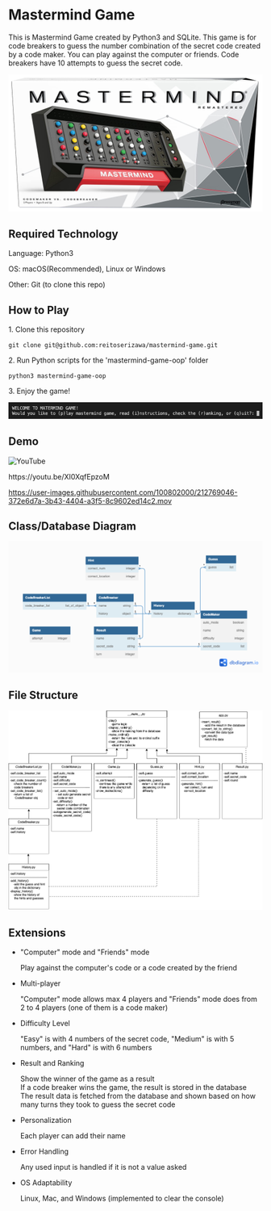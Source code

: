 <h1>Mastermind Game</h1>
<p>This is Mastermind Game created by Python3 and SQLite. This game is for code breakers to guess the number combination of the secret code created by a code maker. You can play against the computer or friends. Code breakers have 10 attempts to guess the secret code.</p>
<img src="./src/images/mastermind.jpeg" alt="mastermind" title="mastermind"/>

<h2>Required Technology</h2>

<p>Language: Python3</p>
<p>OS: macOS(Recommended), Linux or Windows</p>
<p>Other: Git (to clone this repo)</p>

<h2>How to Play</h2>
<p>1. Clone this repository</p>

```
git clone git@github.com:reitoserizawa/mastermind-game.git
```

<p>2. Run Python scripts for the 'mastermind-game-oop' folder</p>

```
python3 mastermind-game-oop
```

<p>3. Enjoy the game!</p>
<img src="./src/images/start-game.png" alt="game-screen" title="game-screen"/>

<h2>Demo</h2>

![YouTube](https://img.shields.io/badge/YouTube-%23FF0000.svg?style=for-the-badge&logo=YouTube&logoColor=white)
<p>https://youtu.be/XI0XqfEpzoM</p>


https://user-images.githubusercontent.com/100802000/212769046-372e6d7a-3b43-4404-a3f5-8c9602ed14c2.mov



<h2>Class/Database Diagram</h2>
<img src="./src/images/db-diagram.png" alt="db-diagram" title="db-diagram"/>

<h2>File Structure</h2>
<img src="./src/images/hierarchy.png" alt="hierarchy" title="hierarchy"/>

<h2>Extensions</h2>
<ul>
  <li>"Computer" mode and "Friends" mode</li>
  <p>Play against the computer's code or a code created by the friend</p>
  <li>Multi-player</li>
  <p>"Computer" mode allows max 4 players and "Friends" mode does from 2 to 4 players (one of them is a code maker)</p>
  <li>Difficulty Level</li>
  <p>"Easy" is with 4 numbers of the secret code, "Medium" is with 5 numbers, and "Hard" is with 6 numbers</p>
  <li>Result and Ranking</li>
  <p>Show the winner of the game as a result<br />
  If a code breaker wins the game, the result is stored in the database<br />
  The result data is fetched from the database and shown based on how many turns they took to guess the secret code</p>
  <li>Personalization</li>
  <p>Each player can add their name</p>
  <li>Error Handling</li>
  <p>Any used input is handled if it is not a value asked</p>
  <li>OS Adaptability</li>
  <p>Linux, Mac, and Windows (implemented to clear the console)</p>
</ul>
